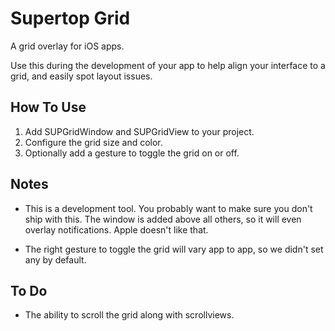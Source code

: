Supertop Grid
=============

A grid overlay for iOS apps. 

Use this during the development of your app to help align your interface to a grid, and 
easily spot layout issues.

How To Use
----------

1. Add SUPGridWindow and SUPGridView to your project.
2. Configure the grid size and color.
3. Optionally add a gesture to toggle the grid on or off.

Notes
-----

* This is a development tool. You probably want to make sure you don't ship with this. The 
window is added above all others, so it will even overlay notifications. Apple doesn't like 
that.

* The right gesture to toggle the grid will vary app to app, so we didn't set any by default.

To Do
-----

* The ability to scroll the grid along with scrollviews.